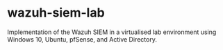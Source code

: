# wazuh-siem-lab
Implementation of the Wazuh SIEM in a virtualised lab environment using Windows 10, Ubuntu, pfSense, and Active Directory.

